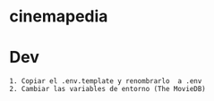 # cinemapedia

# Dev

    1. Copiar el .env.template y renombrarlo  a .env
    2. Cambiar las variables de entorno (The MovieDB)